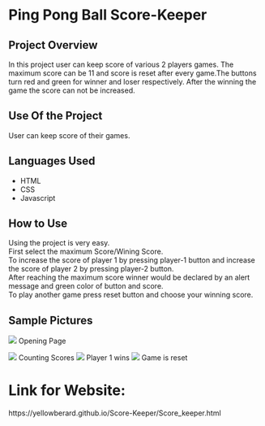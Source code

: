 <h1> Ping Pong Ball Score-Keeper </h1>
<h2> Project Overview</h2>
In this project user can keep score of various 2 players games. 
The maximum score can be 11 and score is reset after every game.The buttons turn red and green for winner and loser respectively.
After the winning the game the score can not be increased.
<h2> Use Of the Project </h2>
User can keep score of their games.
<h2> Languages Used </h2>
<ul>
  <li>HTML</li>
  <li>CSS</li>
  <li>Javascript</li>
 </ul>
 
<h2> How to Use </h2>
  
 Using the project is very easy.<br>
 First select the maximum Score/Wining Score.<br>
 To increase the score of player 1 by pressing player-1 button and increase the score of player 2 by pressing player-2 button.<br>
After reaching the maximum score winner would be declared by an alert message and green color of button and score.<br>
To play another game press reset button and choose your winning score.
  <h2>Sample Pictures </h2>
  
<image src="https://user-images.githubusercontent.com/82977727/124570312-622acc80-de64-11eb-8c97-7ba342f80ad9.png"> Opening Page</image>

<image src="https://user-images.githubusercontent.com/82977727/124570137-39a2d280-de64-11eb-852d-8281d6149c58.png"> Counting Scores </image>
<image src="https://user-images.githubusercontent.com/82977727/124570624-b170fd00-de64-11eb-90aa-810a07848ec7.png"> Player 1 wins </image>
<image src="https://user-images.githubusercontent.com/82977727/124570829-dbc2ba80-de64-11eb-92a0-fe8ee319edf6.png"> Game is reset </image>
<h1> Link for Website: </h1>
https://yellowberard.github.io/Score-Keeper/Score_keeper.html
